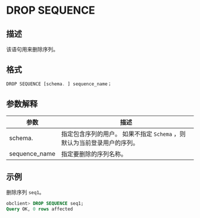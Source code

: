 DROP SEQUENCE 
==================================



描述 
-----------

该语句用来删除序列。

格式 
-----------

```javascript
DROP SEQUENCE [schema. ] sequence_name；
```



参数解释 
-------------



|      参数       |                            描述                             |
|---------------|-----------------------------------------------------------|
| schema.       | 指定包含序列的用户。 如果不指定 `Schema` ，则默认为当前登录用户的序列。 |
| sequence_name | 指定要删除的序列名称。                                               |



示例 
-----------

删除序列 `seq1`。

```sql
obclient> DROP SEQUENCE seq1;
Query OK, 0 rows affected
```



